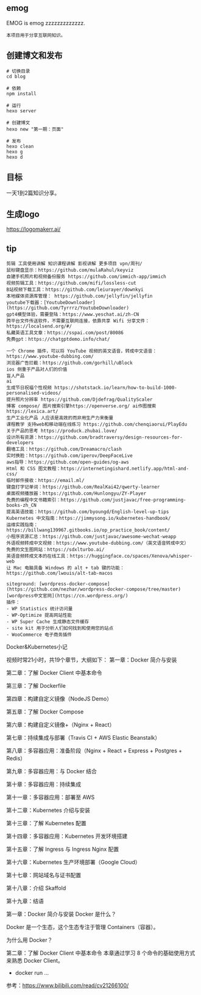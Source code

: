 ## emog
EMOG is emog zzzzzzzzzzzzz.

```
本项目用于分享互联网知识。
```
## 创建博文和发布
```
# 切换目录
cd blog

# 依赖
npm install

# 运行
hexo server

# 创建博文
hexo new "第一期：页面"

# 发布
hexo clean 
hexo g 
hexo d
```

## 目标

一天1到2篇知识分享。

## 生成logo
https://logomakerr.ai/

## tip
```
剪辑 工具使用讲解 知识课程讲解 影视讲解 更多项目 vpn/周刊/
鼠标键盘显示：https://github.com/mulaRahul/keyviz
自建手机照片和视频备份服务 https://github.com/immich-app/immich
视频剪辑工具：https://github.com/mifi/lossless-cut
B站视频下载工具：https://github.com/leiurayer/downkyi
本地媒体资源库管理： https://github.com/jellyfin/jellyfin
youtube下载器：[YoutubeDownloader](https://github.com/Tyrrrz/YoutubeDownloader)
gpt4模型体验，需要登陆：https://www.yeschat.ai/zh-CN
跨平台文件传送软件，不需要互联网连接，依靠共享 Wifi 分享文件：https://localsend.org/#/
私藏英语工具文章：https://sspai.com/post/80086
免费gpt：https://chatgptdemo.info/chat/

一个 Chrome 插件，可以将 YouTube 视频的英文语音，转成中文语音：https://www.youtube-dubbing.com/
浏览器广告拦截：https://github.com/gorhill/uBlock
ios 侧重于产品对人们的价值
盲人产品  
ai
生成节日祝福个性视频 https://shotstack.io/learn/how-to-build-1000-personalised-videos/
提升照片分辨率 https://github.com/Djdefrag/QualityScaler
博客 compose/ 图片搜索引擎https://openverse.org/ ai作图搜索https://lexica.art/
生产工业化产品 人应该是高效的而非用生产力来衡量
课程教学 支持web和移动端在线练习 https://github.com/chenqiaorui/PlayEdu
关于产品的思考 https://produck.zhubai.love/
设计所有资源：https://github.com/bradtraversy/design-resources-for-developers
翻墙工具：https://github.com/Dreamacro/clash
实时换脸：https://github.com/iperov/DeepFaceLive
aws指导：https://github.com/open-guides/og-aws
Html 和 CSS 图文教程：https://internetingishard.netlify.app/html-and-css/
临时邮件接收：https://email.ml/
键盘打字记单词：https://github.com/RealKai42/qwerty-learner
桌面视频播放器：https://github.com/Hunlongyu/ZY-Player
免费的编程中文书籍索引：https://github.com/justjavac/free-programming-books-zh_CN
提高英语技能：https://github.com/byoungd/English-level-up-tips
Kubernetes 中文指南：https://jimmysong.io/kubernetes-handbook/
运维实践指南：https://billwang139967.gitbooks.io/op_practice_book/content/
小程序资源汇总：https://github.com/justjavac/awesome-wechat-weapp
外语视频转成中文视频：https://www.youtube-dubbing.com/（英文语音转成中文）
免费的文生图网站：https://sdxlturbo.ai/
英语音频转成文本的在线工具：https://huggingface.co/spaces/Xenova/whisper-web
让 Mac 电脑具备 Windows 的 alt + tab 键的功能：https://github.com/lwouis/alt-tab-macos

siteground: [wordpress-docker-compose](https://github.com/nezhar/wordpress-docker-compose/tree/master)
[wordpress中文官网](https://cn.wordpress.org/)
插件：
- WP Statistics 统计访问量
- WP-Optimize 提高网站性能
- WP Super Cache 生成静态文件缓存
- site kit 用于分析人们如何找到和使用您的站点
- WooCommerce 电子商务插件
```
Docker&Kubernetes小记

视频时常21小时，共19个章节，大纲如下：
第一章：Docker 简介与安装

第二章：了解 Docker Client 中基本命令

第三章：了解 Dockerfile

第四章：构建自定义镜像（NodeJS Demo）

第五章：了解 Docker Compose

第六章：构建自定义镜像+（Nginx + React）

第七章：持续集成与部署（Travis CI + AWS Elastic Beanstalk）

第八章：多容器应用：准备阶段（Nginx + React + Express + Postgres + Redis）

第九章：多容器应用：与 Docker 结合

第十章：多容器应用：持续集成

第十一章：多容器应用：部署至 AWS

第十二章：Kubernetes 介绍与安装

第十三章：了解 Kubernetes 配置

第十四章：多容器应用：Kubernetes 开发环境搭建

第十五章：了解 Ingress 与 Ingress Nginx 配置

第十六章：Kubernetes 生产环境部署（Google Cloud）

第十七章：网站域名与证书配置

第十八章：介绍 Skaffold

第十九章：结语

第一章：Docker 简介与安装
Docker 是什么？

Docker 是一个生态，这个生态专注于管理 Containers（容器）。

为什么用 Docker？

第二章：了解 Docker Client 中基本命令
本章通过学习 8 个命令的基础使用方式来熟悉 Docker Client。

- docker run
...

参考：https://www.bilibili.com/read/cv21266100/
```


